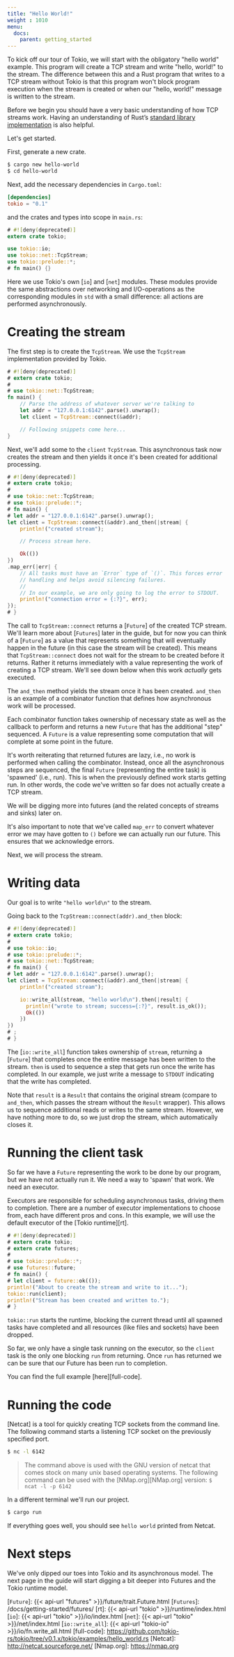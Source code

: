 ```yaml
---
title: "Hello World!"
weight : 1010
menu:
  docs:
    parent: getting_started
---
```


To kick off our tour of Tokio, we will start with the obligatory "hello world"
example. This program will create a TCP stream and write "hello, world!" to the stream.
The difference between this and a Rust program that writes to a TCP stream without Tokio
is that this program won't block program execution when the stream is created or when
our "hello, world!" message is written to the stream.

Before we begin you should have a very basic understanding of how TCP streams work. Having
an understanding of Rust’s [standard library implementation](https://doc.rust-lang.org/std/net/struct.TcpStream.html)
is also helpful.

Let's get started.

First, generate a new crate.

```bash
$ cargo new hello-world
$ cd hello-world
```

Next, add the necessary dependencies in `Cargo.toml`:

```toml
[dependencies]
tokio = "0.1"
```

and the crates and types into scope in `main.rs`:

```rust
# #![deny(deprecated)]
extern crate tokio;

use tokio::io;
use tokio::net::TcpStream;
use tokio::prelude::*;
# fn main() {}
```

Here we use Tokio's own [`io`] and [`net`] modules. These modules provide the same
abstractions over networking and I/O-operations as the corresponding modules in `std`
with a small difference: all actions are performed asynchronously.

# Creating the stream

The first step is to create the `TcpStream`. We use the `TcpStream` implementation
provided by Tokio.

```rust
# #![deny(deprecated)]
# extern crate tokio;
#
# use tokio::net::TcpStream;
fn main() {
    // Parse the address of whatever server we're talking to
    let addr = "127.0.0.1:6142".parse().unwrap();
    let client = TcpStream::connect(&addr);

    // Following snippets come here...
}
```

Next, we'll add some to the `client` `TcpStream`. This asynchronous task now creates
the stream and then yields it once it's been created for additional processing.

```rust
# #![deny(deprecated)]
# extern crate tokio;
#
# use tokio::net::TcpStream;
# use tokio::prelude::*;
# fn main() {
# let addr = "127.0.0.1:6142".parse().unwrap();
let client = TcpStream::connect(&addr).and_then(|stream| {
    println!("created stream");

    // Process stream here.

    Ok(())
})
.map_err(|err| {
    // All tasks must have an `Error` type of `()`. This forces error
    // handling and helps avoid silencing failures.
    //
    // In our example, we are only going to log the error to STDOUT.
    println!("connection error = {:?}", err);
});
# }
```

The call to `TcpStream::connect` returns a [`Future`] of the created TCP stream.
We'll learn more about [`Futures`] later in the guide, but for now you can think of
a [`Future`] as a value that represents something that will eventually happen in the
future (in this case the stream will be created). This means that `TcpStream::connect` does
not wait for the stream to be created before it returns. Rather it returns immediately
with a value representing the work of creating a TCP stream. We'll see down below when this work
_actually_ gets executed.

The `and_then` method yields the stream once it has been created. `and_then` is an
example of a combinator function that defines how asynchronous work will be processed.

Each combinator function takes ownership of necessary state as well as the
callback to perform and returns a new `Future` that has the additional "step"
sequenced. A `Future` is a value representing some computation that will complete at
some point in the future.

It's worth reiterating that returned futures are lazy, i.e., no work is performed when
calling the combinator. Instead, once all the asynchronous steps are sequenced, the
final `Future` (representing the entire task) is 'spawned' (i.e., run). This is when
the previously defined work starts getting run. In other words, the code we've written
so far does not actually create a TCP stream.

We will be digging more into futures (and the related concepts of streams and sinks)
later on.

It's also important to note that we've called `map_err` to convert whatever error
we may have gotten to `()` before we can actually run our future. This ensures that
we acknowledge errors.

Next, we will process the stream.

# Writing data

Our goal is to write `"hello world\n"` to the stream.

Going back to the `TcpStream::connect(addr).and_then` block:

```rust
# #![deny(deprecated)]
# extern crate tokio;
#
# use tokio::io;
# use tokio::prelude::*;
# use tokio::net::TcpStream;
# fn main() {
# let addr = "127.0.0.1:6142".parse().unwrap();
let client = TcpStream::connect(&addr).and_then(|stream| {
    println!("created stream");

    io::write_all(stream, "hello world\n").then(|result| {
      println!("wrote to stream; success={:?}", result.is_ok());
      Ok(())
    })
})
# ;
# }
```

The [`io::write_all`] function takes ownership of `stream`, returning a
[`Future`] that completes once the entire message has been written to the
stream. `then` is used to sequence a step that gets run once the write has
completed. In our example, we just write a message to `STDOUT` indicating that
the write has completed.

Note that `result` is a `Result` that contains the original stream (compare to
`and_then`, which passes the stream without the `Result` wrapper). This allows us
to sequence additional reads or writes to the same stream. However, we have
nothing more to do, so we just drop the stream, which automatically closes it.

# Running the client task

So far we have a `Future` representing the work to be done by our program, but we
have not actually run it. We need a way to 'spawn' that work. We need an executor.

Executors are responsible for scheduling asynchronous tasks, driving them to
completion. There are a number of executor implementations to choose from, each have
different pros and cons. In this example, we will use the default executor of the
[Tokio runtime][rt].

```rust
# #![deny(deprecated)]
# extern crate tokio;
# extern crate futures;
#
# use tokio::prelude::*;
# use futures::future;
# fn main() {
# let client = future::ok(());
println!("About to create the stream and write to it...");
tokio::run(client);
println!("Stream has been created and written to.");
# }
```

`tokio::run` starts the runtime, blocking the current thread until all spawned tasks
have completed and all resources (like files and sockets) have been dropped.

So far, we only have a single task running on the executor, so the `client` task
is the only one blocking `run` from returning. Once `run` has returned we can be sure
that our Future has been run to completion.

You can find the full example [here][full-code].

# Running the code

[Netcat] is a tool for quickly creating TCP sockets from the command line. The following
command starts a listening TCP socket on the previously specified port.

```bash
$ nc -l 6142
```
> The command above is used with the GNU version of netcat that comes stock on many
> unix based operating systems. The following command can be used with the
> [NMap.org][NMap.org] version: `$ ncat -l -p 6142`

In a different terminal we'll run our project.

```bash
$ cargo run
```

If everything goes well, you should see `hello world` printed from Netcat.

# Next steps

We've only dipped our toes into Tokio and its asynchronous model. The next page in
the guide will start digging a bit deeper into Futures and the Tokio runtime model.

[`Future`]: {{< api-url "futures" >}}/future/trait.Future.html
[`Futures`]: /docs/getting-started/futures/
[rt]: {{< api-url "tokio" >}}/runtime/index.html
[`io`]: {{< api-url "tokio" >}}/io/index.html
[`net`]: {{< api-url "tokio" >}}/net/index.html
[`io::write_all`]: {{< api-url "tokio-io" >}}/io/fn.write_all.html
[full-code]: https://github.com/tokio-rs/tokio/tree/v0.1.x/tokio/examples/hello_world.rs
[Netcat]: http://netcat.sourceforge.net/
[Nmap.org]: https://nmap.org
